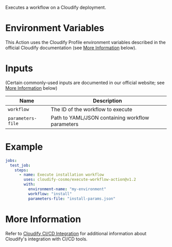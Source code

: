 Executes a workflow on a Cloudify deployment.

# Environment Variables

This Action uses the Cloudify Profile environment variables described in the official
Cloudify documentation (see [More Information](#more-information) below).

# Inputs

(Certain commonly-used inputs are documented in our official website; see [More Information](#more-information) below)

| Name | Description
|------|------------
| `workflow` | The ID of the workflow to execute
| `parameters-file` | Path to YAML/JSON containing workflow parameters
# Example

```yaml
jobs:
  test_job:
    steps:
      - name: Execute installation workflow
        uses: cloudify-cosmo/execute-workflow-action@v1.2
        with:
          environment-name: "my-environment"
          workflow: "install"
          parameters-file: "install-params.json"
```

# More Information

Refer to [Cloudify CI/CD Integration](https://docs.cloudify.co/latest/working_with/integration/) for additional information about
Cloudify's integration with CI/CD tools.
